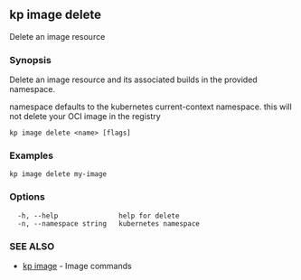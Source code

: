 ## kp image delete

Delete an image resource

### Synopsis

Delete an image resource and its associated builds in the provided namespace.

namespace defaults to the kubernetes current-context namespace.
this will not delete your OCI image in the registry

```
kp image delete <name> [flags]
```

### Examples

```
kp image delete my-image
```

### Options

```
  -h, --help               help for delete
  -n, --namespace string   kubernetes namespace
```

### SEE ALSO

* [kp image](kp_image.md)	 - Image commands

